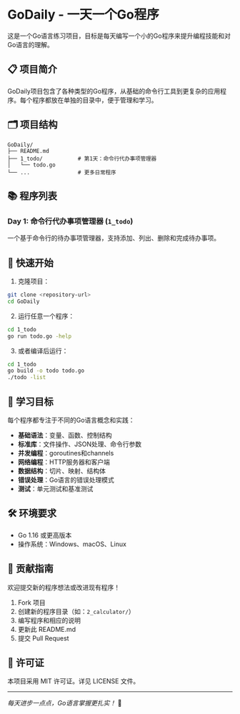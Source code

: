 # GoDaily - 一天一个Go程序

这是一个Go语言练习项目，目标是每天编写一个小的Go程序来提升编程技能和对Go语言的理解。

## 📋 项目简介

GoDaily项目包含了各种类型的Go程序，从基础的命令行工具到更复杂的应用程序。每个程序都放在单独的目录中，便于管理和学习。

## 🗂️ 项目结构

```
GoDaily/
├── README.md
├── 1_todo/           # 第1天：命令行代办事项管理器
│   └── todo.go
└── ...               # 更多日常程序
```

## 📚 程序列表

### Day 1: 命令行代办事项管理器 (`1_todo`)

一个基于命令行的待办事项管理器，支持添加、列出、删除和完成待办事项。


## 🚀 快速开始

1. 克隆项目：
```bash
git clone <repository-url>
cd GoDaily
```

2. 运行任意一个程序：
```bash
cd 1_todo
go run todo.go -help
```

3. 或者编译后运行：
```bash
cd 1_todo
go build -o todo todo.go
./todo -list
```

## 📖 学习目标

每个程序都专注于不同的Go语言概念和实践：

- **基础语法**：变量、函数、控制结构
- **标准库**：文件操作、JSON处理、命令行参数
- **并发编程**：goroutines和channels
- **网络编程**：HTTP服务器和客户端
- **数据结构**：切片、映射、结构体
- **错误处理**：Go语言的错误处理模式
- **测试**：单元测试和基准测试

## 🛠️ 环境要求

- Go 1.16 或更高版本
- 操作系统：Windows、macOS、Linux

## 📝 贡献指南

欢迎提交新的程序想法或改进现有程序！

1. Fork 项目
2. 创建新的程序目录（如：`2_calculator/`）
3. 编写程序和相应的说明
4. 更新此 README.md
5. 提交 Pull Request

## 📄 许可证

本项目采用 MIT 许可证。详见 LICENSE 文件。

---

*每天进步一点点，Go语言掌握更扎实！* 🚀

